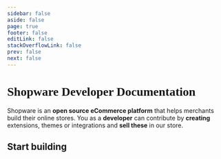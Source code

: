 ```yaml
---
sidebar: false
aside: false
page: true
footer: false
editLink: false
stackOverflowLink: false
prev: false
next: false
---
```


<div class="unstyled w-full md:max-w-1376px 2xl:px-0 mx-auto">

<!--<div class="flex items-end place-content-center gap-4 opacity-50 my-6">
  <img src="/home/arrow.png" class="max-h-[6rem]" />
  <img src="/home/search.png" class="max-h-[2rem]"/>
</div>-->

<div class="my-12 md:my-24">
  <h1 class="text-center accent text-3xl md:text-5xl font-black mb-8" style="font-family: 'Poppins';">Shopware Developer Documentation</h1>
  <p class="mx-auto text-center text-gray-600 dark:text-slate-200 max-w-800px mx-auto text-lg leading-8" style="font-family: 'Inter';">
      Shopware is an <b>open source eCommerce platform</b> that helps merchants build their online stores. You as a <b>developer</b> can contribute by <b>creating</b> extensions, themes or integrations and <b>sell these</b> in our store.
  </p>
</div>

<!--<div class="flex items-start place-content-center gap-4 opacity-50 my-6">
  <img src="/home/try.png" class="max-h-[2rem]"/>
  <img src="/home/arrow.png" class="rotate-180 max-h-[6rem]" />
</div>

<div class="flex items-center place-content-center mb-12">
  <SwagQA />
  <SwagBazaar />
</div>

<script setup>
  import SwagQA from './components/SwagQA.vue'
  import SwagBazaar from './components/SwagBazaar.vue'
</script>-->

<!-- import {VTIconSlack, VTIconTwitter, VTIconGitHub, VTIconStackoverflow} from 'vitepress-shopware-docs'; -->

<!--<h2 class="text-4xl tracking-wide mb-10 accent isolated">Get to know Shopware</h2>

<div class="grid grid-cols-1 md:grid-cols-2 lg:grid-cols-3 gap-10 mb-10">

  <SwagCard page="#">
    <template #title>What is Shopware?</template>
    <template #description>Learn about Shopware, what it is, how to contribute and who builds it.</template>
  </SwagCard>

  <SwagCard page="#">
    <template #title>How to start with Shopware?</template>
    <template #description>Get to know which ways you can get involved with Shopware as a developer.</template>
  </SwagCard>

  <SwagCard page="#">
    <template #title>How to install Shopware?</template>
    <template #description>Set up Shopware on your local machine or use a developer sandbox from the cloud.</template>
  </SwagCard>

</div>-->

<h2 class="text-4xl tracking-wide mb-10 accent isolated">Start building</h2>

<div class="grid grid-cols-1 md:grid-cols-2 gap-10 mb-10">

  <SwagCard page="/apps/">
    <template #title>Apps</template>
    <template #description>Apps are an easy way to enhance the functionality of or add features to your store</template>
  </SwagCard>

  <SwagCard page="/themes/">
    <template #title>Themes</template>
    <template #description>Using custom-built or 3rd party themes, merchants are able to style their stores individually</template>
  </SwagCard>

  <SwagCard page="https://frontends.shopware.com/">
    <template #title>Frontends</template>
    <template #description>Build custom storefronts from using our Store API and SDKs or start with reference implementations using technologies like Vue.js or React.</template>
  </SwagCard>

  <SwagCard page="/integrations/">
    <template #title>Integrations</template>
    <template #description> Connect 3rd party systems with Shopware using our API to transfer products, orders or other types of data</template>
  </SwagCard>

</div>


<!--<div class="grid grid-cols-1 md:grid-cols-2 gap-10 mb-10">
    <div>
        <h2 class="text-4xl tracking-wide mb-10 accent isolated">Looking for help</h2>
        <div class="flex">
            <a href="#">
                <VTIconSlack />
            </a>
            <a href="#">
                <VTIconTwitter />
            </a>
            <a href="#">
                <VTIconGitHub />
            </a>
            <a href="#">
                <VTIconStackoverflow />
            </a>
        </div>
    </div>
    <div>
        <h2 class="text-4xl tracking-wide mb-10 accent isolated">Leave feedback</h2>
        <ul>
            <li><a href="#">Contribute to the documentation</a></li>
            <li><a href="#">Make a pull request</a></li>
            <li><a href="#">Share feedback on Slack</a></li>
        </ul>
    </div>
</div>-->

</div>

